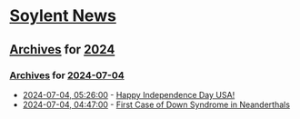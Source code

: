 # [Soylent News](../../../README.md)

## [Archives](../../index.md) for [2024](../index.md)

### [Archives](../../index.md) for [2024-07-04](index.md)

* [2024-07-04, 05:26:00](https://soylentnews.org/article.pl?sid=24/07/04/0528214&from=rss) - [Happy Independence Day USA!](https://soylentnews.org/article.pl?sid=24/07/04/0528214&from=rss)
* [2024-07-04, 04:47:00](https://soylentnews.org/article.pl?sid=24/07/02/0622238&from=rss) - [First Case of Down Syndrome in Neanderthals](https://soylentnews.org/article.pl?sid=24/07/02/0622238&from=rss)

